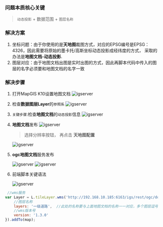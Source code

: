 ### 问题本质核心关键

> `动态投影` + 数据范围 + `图层名称`

### 解决方案
1. 坐标问题：由于你使用的是**天地图**裁图方式，对应的EPSG编号是EPSG：4326，因此需要将原始的墨卡托/高斯坐标动态投影成经纬度的方式， 采取的办法是**地图文档-动态投影**.
2. 图层对应：由于地图文档出图是实时出图的方式，因此再脚本代码中传入的图层的名字必须要和地图文档的名字一致

### 解决步骤
1. 打开MapGIS K10设置地图文档
![igserver](../demo/leaflet/markdown/map/ogc/document.png)
2. 检查**数据图层Layer**的`参照系`
![igserver](../demo/leaflet/markdown/map/ogc/layerinfo.png)

3. `关键步骤`:检查**地图文档**的`动态投影`信息
![igserver](../demo/leaflet/markdown/map/ogc/document_dynamic.png)

4. **地图文档**发布
![igserver](../demo/leaflet/markdown/map/ogc/igserver_document.png)

    > 选择分辨率按钮， 再点击 **天地图配置**

    ![igserver](../demo/leaflet/markdown/map/ogc/igserver_document_config.png)

5. **ogc地图文档**服务发布

    ![igserver](../demo/leaflet/markdown/map/ogc/igserver_ogc_map.png)
    ![igserver](../demo/leaflet/markdown/map/ogc/igserver_ogc_config.png)

6. 前端脚本关键语法

    ![igserver](../demo/leaflet/markdown/map/ogc/layers_name.png)

``` javascript
 //wms服务
var Layer = L.tileLayer.wms('http://192.168.10.185:6163/igs/rest/ogc/doc/EPSG_4326/WMSServer', {
	//图层名称
	layers: '一级道路',  //此处的名称要与上面地图文档的名称一一对应，多个图层逗号分割
	//wms版本号
	version: '1.3.0'
}).addTo(map);
```
